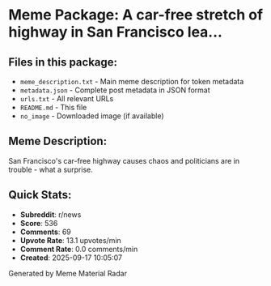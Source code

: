 # Meme Package: A car-free stretch of highway in San Francisco lea...

## Files in this package:
- `meme_description.txt` - Main meme description for token metadata
- `metadata.json` - Complete post metadata in JSON format
- `urls.txt` - All relevant URLs
- `README.md` - This file
- `no_image` - Downloaded image (if available)

## Meme Description:
San Francisco's car-free highway causes chaos and politicians are in trouble - what a surprise.

## Quick Stats:
- **Subreddit**: r/news
- **Score**: 536
- **Comments**: 69
- **Upvote Rate**: 13.1 upvotes/min
- **Comment Rate**: 0.0 comments/min
- **Created**: 2025-09-17 10:05:07

Generated by Meme Material Radar
